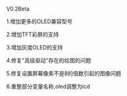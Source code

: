 V0.2Beta

1.增加更多的OLED兼容型号

2.增加TFT彩屏的支持

3.增加灰度OLED的支持

4.修复"高级驱动"存在的绘图的问题

5.修复设置屏幕像素不是8的倍数引起的图像问题

6.重整部分变量名称,oled调整为lcd



